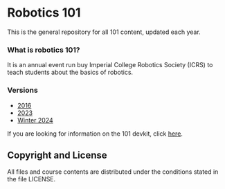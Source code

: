 # Robotics 101

This is the general repository for all 101 content, updated each year.
### What is robotics 101?
It is an annual event run buy Imperial College Robotics Society (ICRS) to teach students about the basics of robotics.

### Versions
* [2016](2016/README.md)
* [2023](2023/README.md)
* [Winter 2024](2024-Winter/README.md)


If you are looking for information on the 101 devkit, click [here](2023/101%20Devkit%20Board/README.md).

## Copyright and License

All files and course contents are distributed under the conditions stated
in the file LICENSE.